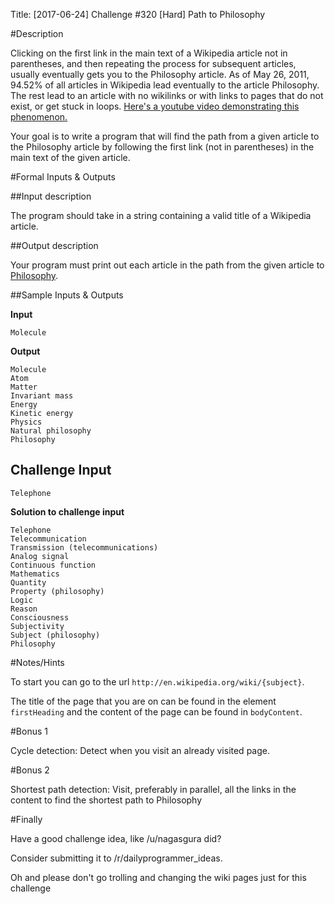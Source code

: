 Title: [2017-06-24] Challenge #320 [Hard] Path to Philosophy

#Description

Clicking on the first link in the main text of a Wikipedia article not in parentheses, and then repeating the process for subsequent articles, usually eventually gets you to the Philosophy article. As of May 26, 2011, 94.52% of all articles in Wikipedia lead eventually to the article Philosophy. The rest lead to an article with no wikilinks or with links to pages that do not exist, or get stuck in loops. 
[Here's a youtube video demonstrating this phenomenon.](http://www.youtube.com/watch?v=vehDe2lSptU) 

Your goal is to write a program that will find the path from a given article to the Philosophy article by following the first link (not in parentheses) in the main text of the given article.

#Formal Inputs & Outputs

##Input description

The program should take in a string containing a valid title of a Wikipedia article.

##Output description

Your program must print out each article in the path from the given article to [Philosophy](http://en.wikipedia.org/wiki/Philosophy).

##Sample Inputs & Outputs

**Input**

    Molecule

**Output**

    Molecule 
    Atom 
    Matter 
    Invariant mass 
    Energy 
    Kinetic energy 
    Physics 
    Natural philosophy 
    Philosophy 


## Challenge Input

    Telephone
**Solution to challenge input**

    Telephone
    Telecommunication
    Transmission (telecommunications)
    Analog signal
    Continuous function
    Mathematics
    Quantity
    Property (philosophy)
    Logic
    Reason
    Consciousness
    Subjectivity
    Subject (philosophy)
    Philosophy

#Notes/Hints

To start you can go to the url `http://en.wikipedia.org/wiki/{subject}`.

The title of the page that you are on can be found in the element `firstHeading` and the content of the page can be found in `bodyContent`.

#Bonus 1

Cycle detection: Detect when you visit an already visited page.

#Bonus 2

Shortest path detection: Visit, preferably in parallel, all the links in the content to find the shortest path to Philosophy

#Finally

Have a good challenge idea, like /u/nagasgura did?

Consider submitting it to /r/dailyprogrammer_ideas.

Oh and please don't go trolling and changing the wiki pages just for this challenge 